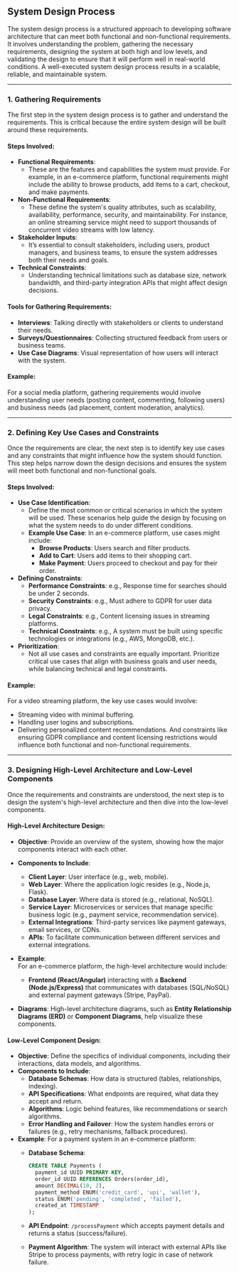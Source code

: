 ## **System Design Process**

The system design process is a structured approach to developing software architecture that can meet both functional and non-functional requirements. It involves understanding the problem, gathering the necessary requirements, designing the system at both high and low levels, and validating the design to ensure that it will perform well in real-world conditions. A well-executed system design process results in a scalable, reliable, and maintainable system.

----------

### **1. Gathering Requirements**

The first step in the system design process is to gather and understand the requirements. This is critical because the entire system design will be built around these requirements.

#### **Steps Involved**:

-   **Functional Requirements**:
    -   These are the features and capabilities the system must provide. For example, in an e-commerce platform, functional requirements might include the ability to browse products, add items to a cart, checkout, and make payments.
-   **Non-Functional Requirements**:
    -   These define the system's quality attributes, such as scalability, availability, performance, security, and maintainability. For instance, an online streaming service might need to support thousands of concurrent video streams with low latency.
-   **Stakeholder Inputs**:
    -   It’s essential to consult stakeholders, including users, product managers, and business teams, to ensure the system addresses both their needs and goals.
-   **Technical Constraints**:
    -   Understanding technical limitations such as database size, network bandwidth, and third-party integration APIs that might affect design decisions.

#### **Tools for Gathering Requirements**:

-   **Interviews**: Talking directly with stakeholders or clients to understand their needs.
-   **Surveys/Questionnaires**: Collecting structured feedback from users or business teams.
-   **Use Case Diagrams**: Visual representation of how users will interact with the system.

#### **Example**:

For a social media platform, gathering requirements would involve understanding user needs (posting content, commenting, following users) and business needs (ad placement, content moderation, analytics).

----------

### **2. Defining Key Use Cases and Constraints**

Once the requirements are clear, the next step is to identify key use cases and any constraints that might influence how the system should function. This step helps narrow down the design decisions and ensures the system will meet both functional and non-functional goals.

#### **Steps Involved**:

-   **Use Case Identification**:
    -   Define the most common or critical scenarios in which the system will be used. These scenarios help guide the design by focusing on what the system needs to do under different conditions.
    -   **Example Use Case**: In an e-commerce platform, use cases might include:
        -   **Browse Products**: Users search and filter products.
        -   **Add to Cart**: Users add items to their shopping cart.
        -   **Make Payment**: Users proceed to checkout and pay for their order.
-   **Defining Constraints**:
    -   **Performance Constraints**: e.g., Response time for searches should be under 2 seconds.
    -   **Security Constraints**: e.g., Must adhere to GDPR for user data privacy.
    -   **Legal Constraints**: e.g., Content licensing issues in streaming platforms.
    -   **Technical Constraints**: e.g., A system must be built using specific technologies or integrations (e.g., AWS, MongoDB, etc.).
-   **Prioritization**:
    -   Not all use cases and constraints are equally important. Prioritize critical use cases that align with business goals and user needs, while balancing technical and legal constraints.

#### **Example**:

For a video streaming platform, the key use cases would involve:

-   Streaming video with minimal buffering.
-   Handling user logins and subscriptions.
-   Delivering personalized content recommendations. And constraints like ensuring GDPR compliance and content licensing restrictions would influence both functional and non-functional requirements.

----------

### **3. Designing High-Level Architecture and Low-Level Components**

Once the requirements and constraints are understood, the next step is to design the system's high-level architecture and then dive into the low-level components.

#### **High-Level Architecture Design**:

-   **Objective**: Provide an overview of the system, showing how the major components interact with each other.
    
-   **Components to Include**:
    
    -   **Client Layer**: User interface (e.g., web, mobile).
    -   **Web Layer**: Where the application logic resides (e.g., Node.js, Flask).
    -   **Database Layer**: Where data is stored (e.g., relational, NoSQL).
    -   **Service Layer**: Microservices or services that manage specific business logic (e.g., payment service, recommendation service).
    -   **External Integrations**: Third-party services like payment gateways, email services, or CDNs.
    -   **APIs**: To facilitate communication between different services and external integrations.
-   **Example**:  
    For an e-commerce platform, the high-level architecture would include:
    
    -   **Frontend (React/Angular)** interacting with a **Backend (Node.js/Express)** that communicates with databases (SQL/NoSQL) and external payment gateways (Stripe, PayPal).
-   **Diagrams**: High-level architecture diagrams, such as **Entity Relationship Diagrams (ERD)** or **Component Diagrams**, help visualize these components.
    

#### **Low-Level Component Design**:

-   **Objective**: Define the specifics of individual components, including their interactions, data models, and algorithms.
-   **Components to Include**:
    -   **Database Schemas**: How data is structured (tables, relationships, indexing).
    -   **API Specifications**: What endpoints are required, what data they accept and return.
    -   **Algorithms**: Logic behind features, like recommendations or search algorithms.
    -   **Error Handling and Failover**: How the system handles errors or failures (e.g., retry mechanisms, fallback procedures).
-   **Example**: For a payment system in an e-commerce platform:
    -   **Database Schema**:
        
        ```sql
        CREATE TABLE Payments (
          payment_id UUID PRIMARY KEY,
          order_id UUID REFERENCES Orders(order_id),
          amount DECIMAL(10, 2),
          payment_method ENUM('credit_card', 'upi', 'wallet'),
          status ENUM('pending', 'completed', 'failed'),
          created_at TIMESTAMP
        );
        ```
        
    -   **API Endpoint**: `/processPayment` which accepts payment details and returns a status (success/failure).
    -   **Payment Algorithm**: The system will interact with external APIs like Stripe to process payments, with retry logic in case of network failure.